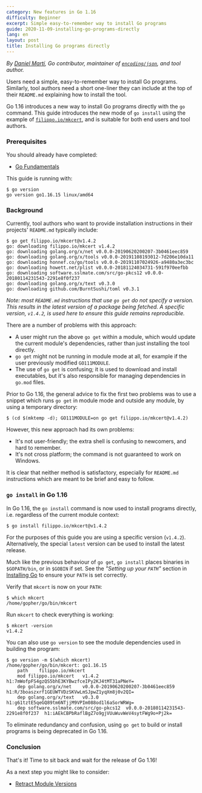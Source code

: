 ```yaml
---
category: New features in Go 1.16
difficulty: Beginner
excerpt: Simple easy-to-remember way to install Go programs
guide: 2020-11-09-installing-go-programs-directly
lang: en
layout: post
title: Installing Go programs directly
---
```


_By [Daniel Martí](https://mvdan.cc), Go contributor, maintainer of [`encoding/json`](https://pkg.go.dev/encoding/json),
and tool author._

Users need a simple, easy-to-remember way to install Go programs. Similarly, tool authors need a short one-liner they
can include at the top of their `README.md` explaining how to install the tool.

Go 1.16 introduces a new way to install Go programs directly with the `go` command. This guide
introduces the new mode of `go install` using the example of
[`filippo.io/mkcert`](https://filippo.io/mkcert), and is suitable for both end users and tool authors.

### Prerequisites

You should already have completed:

* [Go Fundamentals](/go-fundamentals_go115_en)

This guide is running with:

<pre data-command-src="Z28gdmVyc2lvbgo="><code class="language-.term1">$ go version
go version go1.16.15 linux/amd64
</code></pre>

### Background

Currently, tool authors who want to provide installation instructions in their projects' `README.md` typically include:

<pre data-command-src="Z28gZ2V0IGZpbGlwcG8uaW8vbWtjZXJ0QHYxLjQuMgo="><code class="language-.term1">$ go get filippo.io/mkcert@v1.4.2
go: downloading filippo.io/mkcert v1.4.2
go: downloading golang.org/x/net v0.0.0-20190620200207-3b0461eec859
go: downloading golang.org/x/tools v0.0.0-20191108193012-7d206e10da11
go: downloading honnef.co/go/tools v0.0.0-20191107024926-a9480a3ec3bc
go: downloading howett.net/plist v0.0.0-20181124034731-591f970eefbb
go: downloading software.sslmate.com/src/go-pkcs12 v0.0.0-20180114231543-2291e8f0f237
go: downloading golang.org/x/text v0.3.0
go: downloading github.com/BurntSushi/toml v0.3.1
</code></pre>

_Note: most `README.md` instructions that use `go get` do not specify a version. This results in the latest
version of a package being fetched. A specific version, `v1.4.2`, is used here to ensure this guide
remains reproducible._

There are a number of problems with this approach:

* A user might run the above `go get` within a module, which would
  update the current module's dependencies, rather than just installing the tool directly.
* `go get` might not be running in module mode at all, for example
  if the user previously modified `GO111MODULE`.
* The use of `go get` is confusing; it is used to download and install executables,
  but it's also responsible for managing dependencies in `go.mod` files.

Prior to Go 1.16, the general advice to fix the first two problems was to use a snippet
which runs `go get` in module mode and outside any module, by using a temporary directory:

<pre data-command-src="KGNkICQobWt0ZW1wIC1kKTsgR08xMTFNT0RVTEU9b24gZ28gZ2V0IGZpbGlwcG8uaW8vbWtjZXJ0QHYxLjQuMikK"><code class="language-.term1">$ (cd $(mktemp -d); GO111MODULE=on go get filippo.io/mkcert@v1.4.2)
</code></pre>

However, this new approach had its own problems:

* It's not user-friendly; the extra shell is confusing to newcomers, and hard to remember.
* It's not cross platform; the command is not guaranteed to work on Windows.

It is clear that neither method is satisfactory, especially for `README.md`
instructions which are meant to be brief and easy to follow.

### `go install` in Go 1.16

In Go 1.16, the `go install` command is now used to install programs directly, i.e. regardless of the current
module context:

<pre data-command-src="Z28gaW5zdGFsbCBmaWxpcHBvLmlvL21rY2VydEB2MS40LjIK"><code class="language-.term1">$ go install filippo.io/mkcert@v1.4.2
</code></pre>

For the purposes of this guide you are using a specific version (`v1.4.2`). Alternatively,
the special `latest` version can be used to install the latest release.

Much like the previous behaviour of `go get`, `go install` places binaries in `$GOPATH/bin`,
or in `$GOBIN` if set. See the _"Setting up your `PATH`"_ section in [Installing Go](/installing-go_go115_en) to ensure
your `PATH` is set correctly.

Verify that `mkcert` is now on your `PATH`:

<pre data-command-src="d2hpY2ggbWtjZXJ0Cg=="><code class="language-.term1">$ which mkcert
/home/gopher/go/bin/mkcert
</code></pre>

Run `mkcert` to check everything is working:

<pre data-command-src="bWtjZXJ0IC12ZXJzaW9uCg=="><code class="language-.term1">$ mkcert -version
v1.4.2
</code></pre>

You can also use `go version` to see the module dependencies used in building the program:

<pre data-command-src="Z28gdmVyc2lvbiAtbSAkKHdoaWNoIG1rY2VydCkK"><code class="language-.term1">$ go version -m $(which mkcert)
/home/gopher/go/bin/mkcert: go1.16.15
	path	filippo.io/mkcert
	mod	filippo.io/mkcert	v1.4.2	h1:7mWofpFS4gzQS5bhE3KYBwzfceIPy2KJ4tMT31aPNeY=
	dep	golang.org/x/net	v0.0.0-20190620200207-3b0461eec859	h1:R/3boaszxrf1GEUWTVDzSKVwLmSJpwZ1yqXm8j0v2QI=
	dep	golang.org/x/text	v0.3.0	h1:g61tztE5qeGQ89tm6NTjjM9VPIm088od1l6aSorWRWg=
	dep	software.sslmate.com/src/go-pkcs12	v0.0.0-20180114231543-2291e8f0f237	h1:iAEkCBPbRaflBgZ7o9gjVUuWuvWeV4sytFWg9o+Pj2k=
</code></pre>

To eliminate redundancy and confusion, using `go get` to build or
install programs is being deprecated in Go 1.16.

### Conclusion

That's it! Time to sit back and wait for the release of Go 1.16!

As a next step you might like to consider:

* [Retract Module Versions](/retract-module-versions_go116_en/)
<script>let pageGuide="2020-11-09-installing-go-programs-directly"; let pageLanguage="en"; let pageScenario="go116";</script>
